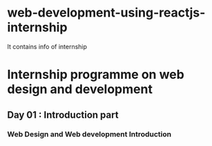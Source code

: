 # web-development-using-reactjs-internship
It contains info of internship
# Internship programme on web design and development

## Day 01 : Introduction part

### Web Design and Web development Introduction
